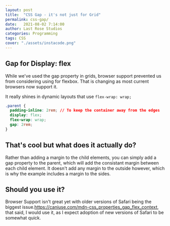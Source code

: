 ```yaml
---
layout: post
title:  "CSS Gap - it's not just for Grid"
permalink: css-gap/
date:   2021-08-02 7:14:00
author: Last Rose Studios
categories: Programming
tags: CSS
cover: "./assets/instacode.png"
---
```


## Gap for Display: flex

While we've used the gap property in grids, browser support prevented us from considering using for flexbox. That is changing as most current browsers now support it.

It really shines in dynamic layouts that use `flex-wrap: wrap;`

```css
.parent {
  padding-inline: 2rem; // To keep the container away from the edges
  display: flex;
  flex-wrap: wrap;
  gap: 2rem;
}
```

<script  src="//jsfiddle.net/lastrose/xuy9agwh/embedded/result/"  async></script>

## That's cool but what does it actually do?
Rather than adding a margin to the child elements, you can simply add a gap property to the parent, which will add the consistant margin between each child element. It doesn't add any margin to the outside however, which is why the example includes a margin to the sides.

## Should you use it?
Browser Support isn't great yet with older versions of Safari being the biggest issue.https://caniuse.com/mdn-css_properties_gap_flex_context, that said, I would use it, as I expect adoption of new versions of Safari to be somewhat quick.